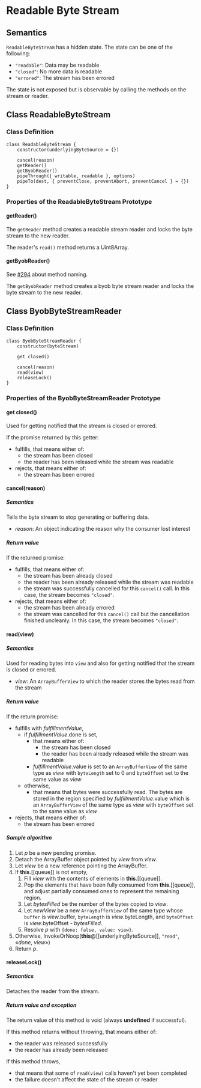 # Readable Byte Stream

## Semantics

`ReadableByteStream` has a hidden state. The state can be one of the following:
- `"readable"`: Data may be readable
- `"closed"`: No more data is readable
- `"errored"`: The stream has been errored

The state is not exposed but is observable by calling the methods on the stream or reader.

## Class ReadableByteStream

### Class Definition

```
class ReadableByteStream {
    constructor(underlyingByteSource = {})

    cancel(reason)
    getReader()
    getByobReader()
    pipeThrough({ writable, readable }, options)
    pipeTo(dest, { preventClose, preventAbort, preventCancel } = {}) 
}
```

### Properties of the ReadableByteStream Prototype

#### getReader()

The `getReader` method creates a readable stream reader and locks the byte stream to the new reader.

The reader's `read()` method returns a Uint8Array.

#### getByobReader()

See [#294](https://github.com/whatwg/streams/issues/294) about method naming.

The `getByobReader` method creates a byob byte stream reader and locks the byte stream to the new reader.

## Class ByobByteStreamReader

### Class Definition

```
class ByobByteStreamReader {
    constructor(byteStream)

    get closed()

    cancel(reason)
    read(view)
    releaseLock()
}
```

### Properties of the ByobByteStreamReader Prototype

#### get closed()

Used for getting notified that the stream is closed or errored.

If the promise returned by this getter:
- fulfills, that means either of:
    - the stream has been closed
    - the reader has been released while the stream was readable
- rejects, that means either of:
    - the stream has been errored

#### cancel(reason)

##### Semantics

Tells the byte stream to stop generating or buffering data.

- _reason_: An object indicating the reason why the consumer lost interest

##### Return value

If the returned promise:
- fulfills, that means either of:
    - the stream has been already closed
    - the reader has been already released while the stream was readable
    - the stream was successfully cancelled for this `cancel()` call. In this case, the stream becomes `"closed"`.
- rejects, that means either of:
    - the stream has been already errored
    - the stream was cancelled for this `cancel()` call but the cancellation finished uncleanly. In this case, the stream becomes `"closed"`.

#### read(view)

##### Semantics

Used for reading bytes into `view` and also for getting notified that the stream is closed or errored.

- _view_: An `ArrayBufferView` to which the reader stores the bytes read from the stream

##### Return value

If the return promise:
- fulfills with _fulfillmentValue_,
    - if _fulfillmentValue_.done is set,
        - that means either of:
            - the stream has been closed
            - the reader has been already released while the stream was readable
        - _fulfillmentValue_.value is set to an `ArrayBufferView` of the same type as _view_ with `byteLength` set to 0 and `byteOffset` set to the same value as _view_
    - otherwise,
        - that means that bytes were successfully read. The bytes are stored in the region specified by _fulfillmentValue_.value which is an `ArrayBufferView` of the same type as _view_ with `byteOffset` set to the same value as _view_
- rejects, that means either of:
    - the stream has been errored

##### Sample algorithm

1. Let _p_ be a new pending promise.
1. Detach the ArrayBuffer object pointed by _view_ from _view_.
1. Let _view_ be a new reference pointing the ArrayBuffer.
1. If **this**.[[queue]] is not empty,
    1. Fill _view_ with the contents of elements in **this**.[[queue]].
    1. Pop the elements that have been fully consumed from **this**.[[queue]], and adjust partially consumed ones to represent the remaining region.
    1. Let _bytesFilled_ be the number of the bytes copied to _view_.
    1. Let _newView_ be a new `ArrayBufferView` of the same type whose `buffer` is _view_.buffer, `byteLength` is _view_.byteLength, and `byteOffset` is _view_.byteOffset - _bytesFilled_.
    1. Resolve _p_ with `{done: false, value: view}`.
1. Otherwise, InvokeOrNoop(**this**@[[underlyingByteSource]], `"read"`, «_done_, _view_»)
1. Return _p_.

#### releaseLock()

##### Semantics

Detaches the reader from the stream.

##### Return value and exception

The return value of this method is void (always **undefined** if successful).

If this method returns without throwing, that means either of:
- the reader was released successfully
- the reader has already been released

If this method throws,
- that means that some of `read(view)` calls haven't yet been completed
- the failure doesn't affect the state of the stream or reader
